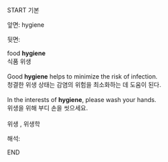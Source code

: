 START
기본

앞면:
hygiene


뒷면:
<div>food <b>hygiene</b> </div><div>식품 위생</div><div><br></div><div><div>Good <strong>hygiene</strong> helps to minimize the risk of infection. </div><div><div>청결한 위생 상태는 감염의 위험을 최소화하는 데 도움이 된다.</div></div></div><div><br></div><div><div>In the interests of <strong>hygiene</strong>, please wash your hands. </div><div><div>위생을 위해 부디 손을 씻으세요.</div></div></div><div><br></div><div>위생 , 위생학</div>


해석:

END